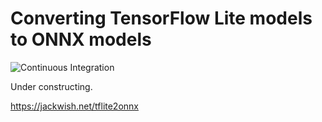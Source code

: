 Converting TensorFlow Lite models to ONNX models
================================================

![Continuous Integration](https://github.com/jackwish/tflite2onnx/workflows/Continuous%20Integration/badge.svg)

Under constructing.

https://jackwish.net/tflite2onnx
